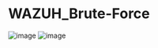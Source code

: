 # WAZUH_Brute-Force

![image](https://github.com/user-attachments/assets/495c6668-39e5-40c9-879b-924799d5b7c7)
![image](https://github.com/user-attachments/assets/d00a408a-dd7a-4e29-9686-a033b0aed607)
